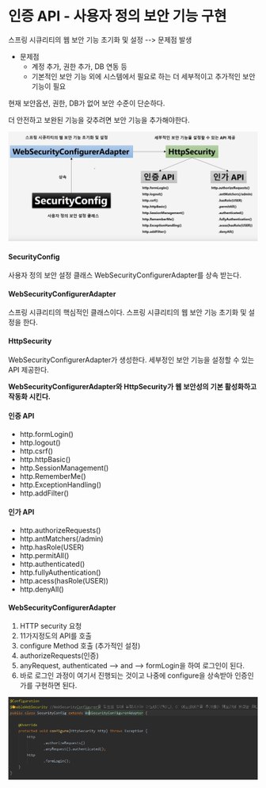 # 인증 API - 사용자 정의 보안 기능 구현

스프링 시큐리티의 웹 보안 기능 초기화 및 설정 --&gt; 문제점 발생

* 문제점
  * 계정 추가, 권한 추가, DB 연동 등
  * 기본적인 보안 기능 외에 시스템에서 필요로 하는 더 세부적이고 추가적인 보안기능이 필요

현재 보안옵션, 권한, DB가 없어 보안 수준이 단순하다.

더 안전하고 보완된 기능을 갖추려면 보안 기능을 추가해야한다.

![](../../../.gitbook/assets/image%20%286%29.png)

#### SecurityConfig

사용자 정의 보안 설정 클래스 WebSecurityConfigurerAdapter를 상속 받는다.

#### WebSecurityConfigurerAdapter

스프링 시큐리티의 핵심적인 클래스이다. 스프링 시큐리티의 웹 보안 기능 초기화 및 설정을 한다.

#### HttpSecurity

WebSecurityConfigurerAdapter가 생성한다. 세부정인 보안 기능을 설정할 수 있는 API 제공한다.

**WebSecurityConfigurerAdapter와 HttpSecurity가 웹 보안성의 기본 활성화하고 작동화 시킨다.**

#### 인증 API

* http.formLogin\(\)
* http.logout\(\)
* http.csrf\(\)
* http.httpBasic\(\)
* http.SessionManagement\(\)
* http.RememberMe\(\)
* http.ExceptionHandling\(\)
* http.addFilter\(\)

#### 인가 API

* http.authorizeRequests\(\)
* http.antMatchers\(/admin\)
* http.hasRole\(USER\)
* http.permitAll\(\)
* http.authenticated\(\)
* http.fullyAuthentication\(\)
* http.acess\(hasRole\(USER\)\)
* http.denyAll\(\)



#### WebSecurityConfigurerAdapter

1. HTTP security 요청 
2.  11가지정도의 API를 호출
3.  configure Method 호출 \(추가적인 설정\) 
4.  authorizeRequests\(인증\) 
5.  anyRequest, authenticated --&gt; and --&gt; formLogin을 하여 로그인이 된다.
6.  바로 로그인 과정이 여기서 진행되는 것이고 나중에 configure을 상속받아 인증인가를 구현하면 된다.

![](../../../.gitbook/assets/image%20%285%29.png)

